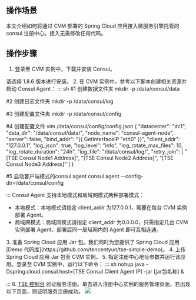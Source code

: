 ## 操作场景
本文介绍如何将通过 CVM 部署的 Spring Cloud 应用接入微服务引擎托管的 consul 注册中心。接入无需修改任何代码。

## 操作步骤
1. 登录至 CVM 实例中，下载并安装 Consul。
<dx-alert infotype="notice" title="">
请选择 1.8.6 版本进行安装。
</dx-alert>
2. 在 CVM 实例中，参考以下脚本创建相关资源并启动 Consul Agent：
<dx-codeblock>
:::  sh
#1 创建数据文件夹
mkdir -p /data/consul/data

#2 创建日志文件夹
mkdir -p /data/consul/log

#3 创建配置文件夹
mkdir -p /data/consul/config

#4 创建配置文件
vim /data/consul/config/config.json
{
    "datacenter": "dc1",
    "data_dir": "/data/consul/data/",
    "node_name": "consul-agent-node",
    "server": false,
    "bind_addr": "{{ GetInterfaceIP \"eth0\" }}",
    "client_addr": "127.0.0.1",
    "log_json": true,
    "log_level": "info",
    "log_rotate_max_files": 10,
    "log_rotate_duration": "24h",
    "log_file": "/data/consul/log/",
    "retry_join": [
        "[TSE Consul Node1 Address]",
        "[TSE Consul Node2 Address]",
        "[TSE Consul Node3 Address]"
    ]
}

#5 启动客户端模式的consul agent
consul agent --config-dir=/data/consul/config

:::
</dx-codeblock>
<dx-alert infotype="notice" title="">
Consul Agent 支持本地模式和局域网模式两种部署模式：
- 本地模式：本地模式请指定 client_addr 为127.0.0.1，需要在每台 CVM 实例部署 Agent。
- 局域网模式：局域网模式请指定 client_addr 为0.0.0.0，只需指定几台 CVM 实例部署 Agent，部署后同一局域网内的 Agent 即可互相连通。
</dx-alert>
3. 准备 Spring Cloud 应用 Jar 包。我们同时为您提供了 Spring Cloud 应用 [Demo 代码库](https://github.com/tencentyun/tse-simple-demo)。
4. 上传 Spring Cloud 应用 Jar 包至 CVM 实例。
5. 指定注册中心地址参数并运行该应用。登录至 CVM 实例中，运行以下命令：
<dx-codeblock>
:::  sh
nohup java 
-Dspring.cloud.consul.host=[TSE Consul Client Agent IP]
-jar [jar包名称] &

:::
</dx-codeblock>
6. [TSE 控制台](https://console.cloud.tencent.com/tse) 验证服务注册。单击进入注册中心实例的服务管理页面，若出现以下页面，则证明服务注册成功。
![](https://qcloudimg.tencent-cloud.cn/raw/52633851a85e28a03eb9a908e94fe176.png)


